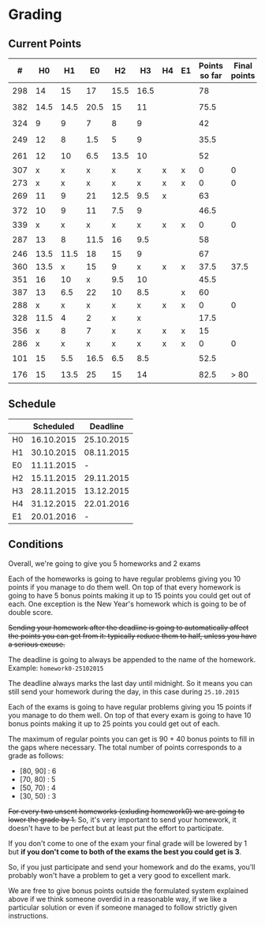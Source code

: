 # Grading

## Current Points

|   #   |  H0  |  H1  |  E0  |  H2  |  H3  |  H4  |  E1  | Points so far | Final points | Bonus | Final grade |
|-------|------|------|------|------|------|------|------|---------------|--------------|-------|-------------|
|  298  |  14  | 15   | 17   | 15.5 | 16.5 |      |      | 78            |              | :star:|             |
|  382  | 14.5 | 14.5 | 20.5 | 15   | 11   |      |      | 75.5          |              | :star:|             |
|  324  |  9   | 9    | 7    | 8    | 9    |      |      | 42            |              | :+1:  |             |
|  249  |  12  | 8    | 1.5  | 5    | 9    |      |      | 35.5          |              | :+1:  |             |
|  261  |  12  | 10   | 6.5  | 13.5 | 10   |      |      | 52            |              | :+1:  |             |
|  307  |  x   | x    | x    | x    | x    | x    | x    | 0             | 0            |       | 2           |
|  273  |  x   | x    | x    | x    | x    | x    | x    | 0             | 0            |       | 2           |
|  269  |  11  | 9    | 21   | 12.5 | 9.5  | x    |      | 63            |              |       |             |
|  372  |  10  | 9    | 11   | 7.5  | 9    |      |      | 46.5          |              | :+1:  |             |
|  339  |  x   | x    | x    | x    | x    | x    | x    | 0             | 0            |       | 2           |
|  287  |  13  | 8    | 11.5 | 16   | 9.5  |      |      | 58            |              | :+1:  |             |
|  246  | 13.5 | 11.5 | 18   | 15   | 9    |      |      | 67            |              | :clap:|             |
|  360  | 13.5 | x    | 15   | 9    | x    | x    | x    | 37.5          | 37.5         |       | 3           |
|  351  |  16  | 10   | x    | 9.5  | 10   |      |      | 45.5          |              |       |             |
|  387  |  13  | 6.5  | 22   | 10   | 8.5  |      | x    | 60            |              |       |             |
|  288  |  x   | x    | x    | x    | x    | x    | x    | 0             | 0            |       | 2           |
|  328  | 11.5 | 4    | 2    | x    | x    |      |      | 17.5          |              |       |             |
|  356  |  x   | 8    | 7    | x    | x    | x    | x    | 15            |              |       |             |
|  286  |  x   | x    | x    | x    | x    | x    | x    | 0             | 0            |       | 2           |
|  101  |  15  | 5.5  | 16.5 | 6.5  | 8.5  |      |      | 52.5          |              | :+1:  |             |
|  176  |  15  | 13.5 | 25   | 15   | 14   |      |      | 82.5          | > 80         | :star:| 6           |

## Schedule

|    | Scheduled  | Deadline   |
|----|------------|------------|
| H0 | 16.10.2015 | 25.10.2015 |
| H1 | 30.10.2015 | 08.11.2015 |
| E0 |        11.11.2015   | - |
| H2 | 15.11.2015 | 29.11.2015 |
| H3 | 28.11.2015 | 13.12.2015 |
| H4 | 31.12.2015 | 22.01.2016 |
| E1 |        20.01.2016   | - |

## Conditions

Overall, we're going to give you 5 homeworks and 2 exams

Each of the homeworks is going to have regular problems
giving you 10 points if you manage to do them well.
On top of that every homework is going to have 5 bonus
points making it up to 15 points you could get out of
each.
One exception is the New Year's homework which is going
to be of double score.

~~Sending your homework after the deadline is going to
automatically affect the points you can get from it:
typically reduce them to half, unless you have a serious
excuse.~~

The deadline is going to always be appended to the name of 
the homework.
Example: `homework0-25102015`

The deadline always marks the last day until midnight. So
it means you can still send your homework during the day,
in this case during `25.10.2015`

Each of the exams is going to have regular problems
giving you 15 points if you manage to do them well.
On top of that every exam is going to have 10 bonus
points making it up to 25 points you could get out of
each.

The maximum of regular points you can get is 90 + 40 
bonus points to fill in the gaps where necessary. The 
total number of points corresponds to a grade as follows:
- [80, 90] : 6
- [70, 80) : 5
- [50, 70) : 4 
- [30, 50) : 3

~~For every two unsent homeworks (exluding homework0) we are
going to lower the grade by 1.~~ So, it's very important to
send your homework, it doesn't have to be perfect but at
least put the effort to participate.

If you don't come to one of the exam your final grade will
be lowered by 1 but **if you don't come to both of the exams
the best you could get is 3**.

So, if you just participate and send your homework and do 
the exams, you'll probably won't have a problem to get a
very good to excellent mark.

We are free to give bonus points outside the formulated
system explained above if we think someone overdid in a
reasonable way, if we like a particular solution or even 
if someone managed to follow strictly given instructions.

